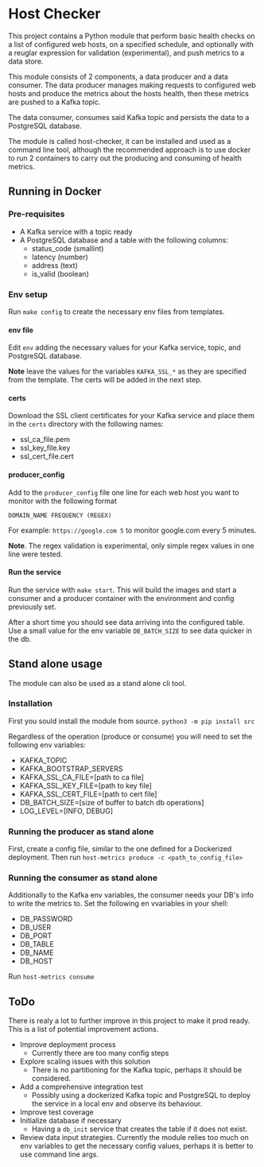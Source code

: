 # Host Checker

This project contains a Python module that perform basic
health checks on a list of configured web hosts, on a 
specified schedule, and optionally with a reuglar expression
for validation (experimental), and push metrics to a data
store.

This module consists of 2 components, a data producer
and a data consumer. The data producer manages making
requests to configured web hosts and produce the metrics
about the hosts health, then these metrics are pushed
to a Kafka topic.

The data consumer, consumes said Kafka topic and persists
the data to a PostgreSQL database.

The module is called host-checker, it can be installed
and used as a command line tool, although the recommended
approach is to use docker to run 2 containers to carry
out the producing and consuming of health metrics.

## Running in Docker

### Pre-requisites

* A Kafka service with a topic ready
* A PostgreSQL database and a table with the following
  columns:
  * status_code (smallint)
  * latency (number)
  * address (text)
  * is_valid (boolean)

### Env setup

Run `make config` to create the necessary env files from
templates.

#### env file
Edit `env` adding the necessary values for your Kafka
service, topic, and PostgreSQL database.

**Note** leave the values for the variables `KAFKA_SSL_*`
as they are specified from the template. The certs will
be added in the next step.

#### certs
Download the SSL client certificates for your Kafka service and
place them in the `certs` directory with the following names:
* ssl_ca_file.pem
* ssl_key_file.key
* ssl_cert_file.cert

#### producer_config
Add to the `producer_config` file one line for each web host
you want to monitor with the following format

`DOMAIN_NAME FREQUENCY (REGEX)`

For example: `https://google.com 5` to monitor google.com every
5 minutes.

**Note**. The regex validation is experimental, only simple regex
values in one line were tested.

#### Run the service
Run the service with `make start`. This will build the images and
start a consumer and a producer container with the environment
and config previously set.

After a short time you should see data arriving into the configured
table. Use a small value for the env variable `DB_BATCH_SIZE` to
see data quicker in the db.

## Stand alone usage
The module can also be used as a stand alone cli tool.
### Installation
First you sould install the module from source.
`python3 -m pip install src`

Regardless of the operation (produce or consume) you
will need to set the following env variables:

* KAFKA_TOPIC
* KAFKA_BOOTSTRAP_SERVERS
* KAFKA_SSL_CA_FILE=[path to ca file]
* KAFKA_SSL_KEY_FILE=[path to key file]
* KAFKA_SSL_CERT_FILE=[path to cert file]
* DB_BATCH_SIZE=[size of buffer to batch db operations]
* LOG_LEVEL=[INFO, DEBUG]
### Running the producer as stand alone
First, create a config file, similar to the one defined
for a Dockerized deployment. Then run
`host-metrics produce -c <path_to_config_file>`

### Running the consumer as stand alone
Additionally to the Kafka env variables, the consumer
needs your DB's info to write the metrics to. Set the 
following en vvariables in your shell:

* DB_PASSWORD
* DB_USER
* DB_PORT
* DB_TABLE
* DB_NAME
* DB_HOST

Run `host-metrics consume`
## ToDo

There is realy a lot to further improve in this project to make it
prod ready. This is a list of potential improvement actions.

* Improve deployment process
  * Currently there are too many config steps  
* Explore scaling issues with this solution
  * There is no partitioning for the Kafka topic, perhaps it should
    be considered.
* Add a comprehensive integration test
  * Possibly using a dockerized Kafka topic and PostgreSQL
    to deploy the service in a local env and observe its
    behaviour.
* Improve test coverage
* Initialize database if necessary
  * Having a `db_init` service that creates the table if it
    does not exist.
* Review data input strategies. Currently the module
  relies too much on env variables to get the necessary
  config values, perhaps it is better to use command line
  args.
